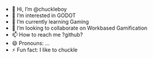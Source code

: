 - 👋 Hi, I’m @chuckleboy
- 👀 I’m interested in GODOT
- 🌱 I’m currently learning Gaming
- 💞️ I’m looking to collaborate on Workbased Gamification
- 📫 How to reach me ?github?
- 😄 Pronouns: ...
- ⚡ Fun fact: I like to chuckle

<!---
chuckleboy/chuckleboy is a ✨ special ✨ repository because its `README.md` (this file) appears on your GitHub profile.
You can click the Preview link to take a look at your changes.
--->
